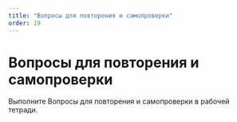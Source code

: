 ```yaml
---
title: "Вопросы для повторения и самопроверки"
order: 19
---
```


# Вопросы для повторения и самопроверки

Выполните Вопросы для повторения и самопроверки в рабочей тетради.